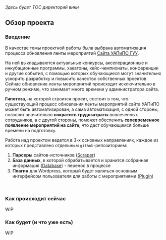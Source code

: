 _Здесь будет TOC директорий вики_

## Обзор проекта

### Введение

В качестве темы проектной работы была выбрана автоматизация процесса обновления ленты мероприятий [Сайта УАПиПО ГУУ](http://pmo.guu.ru/all-events/).

На ней выкладываются актуальные конкурсы, акселерационные и инкубационные программы, хакатоны, кейс-чемпионаты, конференции и другие события, с помощью которых обучающиеся могут значительно ускорить разработку и повысить качество собственных проектов. Сейчас обновление ленты мероприятий происходит исключительно в ручном режиме, что занимает много времени у администратора сайта.

**Гипотеза**, на которой строится проект, состоит в том, что существующий процесс обновления ленты мероприятий сайта УАПиПО может быть автоматизирован, а сама автоматизация, с одной стороны, позволит значительно **сократить трудозатраты** вовлеченных сотрудников, а с другой стороны, поможет обеспечить **своевременное появление мероприятий на сайте**, что даст обучающимся больше времени на подготовку.

Работа над проектом ведется в 3-х основных направлениях, каждое из которых представлено отдельным `github`-репозиторием:

1. **Парсеры** сайтов-источников ([Scraper](https://github.com/Project-Frogger/Scraper))
2. **База данных**, в которой обрабатывается и хранится собранная информация ([Database](https://github.com/Project-Frogger/Database)) - перенос в процессе
3. **Плагин** для Wordpress, который будет являться основным интерфейсом пользователя для работы с мероприятиями ([Plugin](https://github.com/Project-Frogger/Plugin))

<br>

### Как происходит сейчас

WIP

### Как будет (и что уже есть)

WIP
